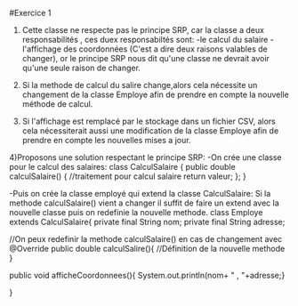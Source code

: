 #Exercice 1

1) Cette classe ne respecte pas le principe SRP, car la classe a deux responsabilités , ces duex responsabiltés sont: 
  -le calcul du salaire
  -l'affichage des coordonnées
(C'est a dire deux raisons valables de changer), or le principe SRP nous dit qu'une classe ne devrait avoir qu'une seule raison de changer.

2) Si la methode de calcul du salire change,alors cela nécessite un changement de la classe Employe afin de prendre en compte la nouvelle méthode de calcul.

3) Si l'affichage est remplacé par le stockage dans un fichier CSV, alors cela nécessiterait aussi une modification de la classe Employe afin de prendre en compte les nouvelles mises a jour.

4)Proposons une solution respectant le principe SRP:
-On crée une classe pour le calcul des salaires:
class CalculSalaire {
    public double calculSalaire() { 
    //traitement pour calcul salaire 
    return valeur;
    };
}

-Puis on crée la classe employé qui extend la classe CalculSalaire:
Si la methode calculSalaire() vient a changer il suffit de faire un extend avec la nouvelle classe puis on redefinie la nouvelle methode.
class  Employe extends CalculSalaire{
   private final String nom;
   private final String adresse;
   
   //On peux redefinir la methode calculSalaire() en cas de changement avec
   @Override
   public double calculSalire(){ //Définition de la nouvelle methode }
   
   public void afficheCoordonnees(){ System.out.println(nom+ " , "+adresse;}
   
}
